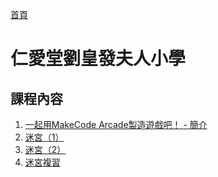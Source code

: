 [首頁]

# 仁愛堂劉皇發夫人小學

## 課程內容

1. [一起用MakeCode Arcade製造遊戲吧！ - 簡介]
2. [迷宮（1）]
3. [迷宮（2）]
4. [迷宮複習]

[首頁]: ../../../index.md
[一起用MakeCode Arcade製造遊戲吧！ - 簡介]: ./lesson/1/index.md
[迷宮（1）]: ./lesson/2/index.md
[迷宮（2）]: ./lesson/3/index.md
[迷宮複習]: ./lesson/4/index.md